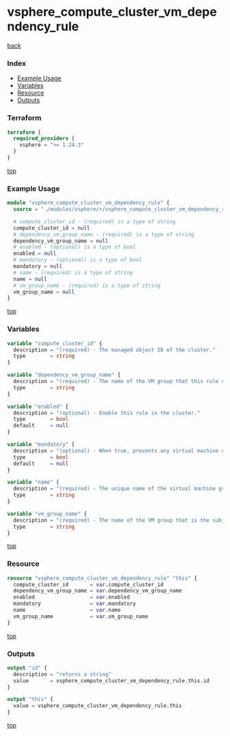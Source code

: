 # vsphere_compute_cluster_vm_dependency_rule

[back](../vsphere.md)

### Index

- [Example Usage](#example-usage)
- [Variables](#variables)
- [Resource](#resource)
- [Outputs](#outputs)

### Terraform

```terraform
terraform {
  required_providers {
    vsphere = ">= 1.24.3"
  }
}
```

[top](#index)

### Example Usage

```terraform
module "vsphere_compute_cluster_vm_dependency_rule" {
  source = "./modules/vsphere/r/vsphere_compute_cluster_vm_dependency_rule"

  # compute_cluster_id - (required) is a type of string
  compute_cluster_id = null
  # dependency_vm_group_name - (required) is a type of string
  dependency_vm_group_name = null
  # enabled - (optional) is a type of bool
  enabled = null
  # mandatory - (optional) is a type of bool
  mandatory = null
  # name - (required) is a type of string
  name = null
  # vm_group_name - (required) is a type of string
  vm_group_name = null
}
```

[top](#index)

### Variables

```terraform
variable "compute_cluster_id" {
  description = "(required) - The managed object ID of the cluster."
  type        = string
}

variable "dependency_vm_group_name" {
  description = "(required) - The name of the VM group that this rule depends on. The VMs defined in the group specified by vm_group_name will not be started until the VMs in this group are started."
  type        = string
}

variable "enabled" {
  description = "(optional) - Enable this rule in the cluster."
  type        = bool
  default     = null
}

variable "mandatory" {
  description = "(optional) - When true, prevents any virtual machine operations that may violate this rule."
  type        = bool
  default     = null
}

variable "name" {
  description = "(required) - The unique name of the virtual machine group in the cluster."
  type        = string
}

variable "vm_group_name" {
  description = "(required) - The name of the VM group that is the subject of this rule. The VMs defined in this group will not be started until the VMs in the group specified by dependency_vm_group_name are started."
  type        = string
}
```

[top](#index)

### Resource

```terraform
resource "vsphere_compute_cluster_vm_dependency_rule" "this" {
  compute_cluster_id       = var.compute_cluster_id
  dependency_vm_group_name = var.dependency_vm_group_name
  enabled                  = var.enabled
  mandatory                = var.mandatory
  name                     = var.name
  vm_group_name            = var.vm_group_name
}
```

[top](#index)

### Outputs

```terraform
output "id" {
  description = "returns a string"
  value       = vsphere_compute_cluster_vm_dependency_rule.this.id
}

output "this" {
  value = vsphere_compute_cluster_vm_dependency_rule.this
}
```

[top](#index)